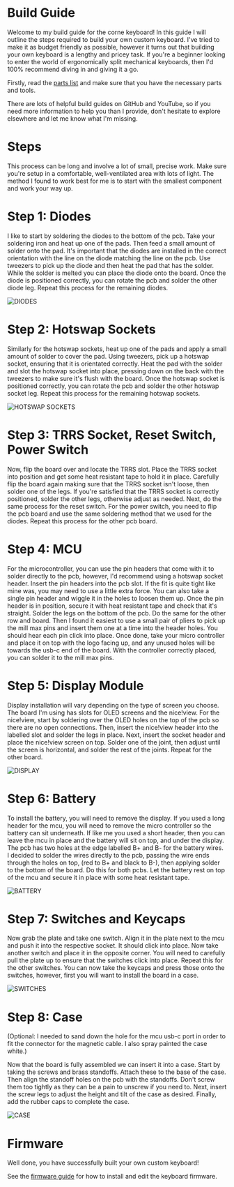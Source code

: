 # Build Guide

Welcome to my build guide for the corne keyboard! In this guide I will outline the steps required to build your own custom keyboard. I've tried to make it as budget friendly as possible, however it turns out that building your own keyboard is a lengthy and pricey task. If you're a beginner looking to enter the world of ergonomically split mechanical keyboards, then I'd 100% recommend diving in and giving it a go. 

Firstly, read the [parts list](https://github.com/theoriseconcepts/ISRTCorne/blob/main/doc/partslist.md) and make sure that you have the necessary parts and tools.

There are lots of helpful build guides on GitHub and YouTube, so if you need more information to help you than I provide, don't hesitate to explore elsewhere and let me know what I'm missing.

# Steps

This process can be long and involve a lot of small, precise work. Make sure you're setup in a comfortable, well-ventilated area with lots of light. The method I found to work best for me is to start with the smallest component and work your way up.

# Step 1: Diodes

I like to start by soldering the diodes to the bottom of the pcb. Take your soldering iron and heat up one of the pads. Then feed a small amount of solder onto the pad. It's important that the diodes are installed in the correct orientation with the line on the diode matching the line on the pcb. Use tweezers to pick up the diode and then heat the pad that has the solder. While the solder is melted you can place the diode onto the board. Once the diode is positioned correctly, you can rotate the pcb and solder the other diode leg. Repeat this process for the remaining diodes.

![DIODES](https://github.com/theoriseconcepts/ISRTCorne/blob/main/doc/images/diodes.jpg)

# Step 2: Hotswap Sockets

Similarly for the hotswap sockets, heat up one of the pads and apply a small amount of solder to cover the pad. Using tweezers, pick up a hotswap socket, ensuring that it is orientated correctly. Heat the pad with the solder and slot the hotswap socket into place, pressing down on the back with the tweezers to make sure it's flush with the board. Once the hotswap socket is positioned correctly, you can rotate the pcb and solder the other hotswap socket leg. Repeat this process for the remaining hotswap sockets.

![HOTSWAP SOCKETS](https://github.com/theoriseconcepts/ISRTCorne/blob/main/doc/images/hotswapsockets.jpg)

# Step 3: TRRS Socket, Reset Switch, Power Switch

Now, flip the board over and locate the TRRS slot. Place the TRRS socket into position and get some heat resistant tape to hold it in place. Carefully flip the board again making sure that the TRRS socket isn't loose, then solder one of the legs. If you're satisfied that the TRRS socket is correctly positioned, solder the other legs, otherwise adjust as needed. Next, do the same process for the reset switch. For the power switch, you need to flip the pcb board and use the same soldering method that we used for the diodes. Repeat this process for the other pcb board.

# Step 4: MCU

For the microcontroller, you can use the pin headers that come with it to solder directly to the pcb, however, I'd recommend using a hotswap socket header. Insert the pin headers into the pcb slot. If the fit is quite tight like mine was, you may need to use a little extra force. You can also take a single pin header and wiggle it in the holes to loosen them up. Once the pin header is in position, secure it with heat resistant tape and check that it's straight. Solder the legs on the bottom of the pcb. Do the same for the other row and board. Then I found it easiest to use a small pair of pliers to pick up the mill max pins and insert them one at a time into the header holes. You should hear each pin click into place. Once done, take your micro controller and place it on top with the logo facing up, and any unused holes will be towards the usb-c end of the board. With the controller correctly placed, you can solder it to the mill max pins. 

# Step 5: Display Module

Display installation will vary depending on the type of screen you choose. The board I'm using has slots for OLED screens and the nice!view. For the nice!view, start by soldering over the OLED holes on the top of the pcb so there are no open connections. Then, insert the nice!view header into the labelled slot and solder the legs in place. Next, insert the socket header and place the nice!view screen on top. Solder one of the joint, then adjust until the screen is horizontal, and solder the rest of the joints. Repeat for the other board. 

![DISPLAY](https://github.com/theoriseconcepts/ISRTCorne/blob/main/doc/images/display.jpg)

# Step 6: Battery

To install the battery, you will need to remove the display. If you used a long header for the mcu, you will need to remove the micro controller so the battery can sit underneath. If like me you used a short header, then you can leave the mcu in place and the battery will sit on top, and under the display. The pcb has two holes at the edge labelled B+ and B- for the battery wires. I decided to solder the wires directly to the pcb, passing the wire ends through the holes on top, (red to B+ and black to B-), then applying solder to the bottom of the board. Do this for both pcbs. Let the battery rest on top of the mcu and secure it in place with some heat resistant tape.

![BATTERY](https://github.com/theoriseconcepts/ISRTCorne/blob/main/doc/images/battery.jpg)

# Step 7: Switches and Keycaps

Now grab the plate and take one switch. Align it in the plate next to the mcu and push it into the respective socket. It should click into place. Now take another switch and place it in the opposite corner. You will need to carefully pull the plate up to ensure that the switches click into place. Repeat this for the other switches. You can now take the keycaps and press those onto the switches, however, first you will want to install the board in a case. 

![SWITCHES](https://github.com/theoriseconcepts/ISRTCorne/blob/main/doc/images/switches.jpg)

# Step 8: Case

(Optional: I needed to sand down the hole for the mcu usb-c port in order to fit the connector for the magnetic cable. I also spray painted the case white.)

Now that the board is fully assembled we can insert it into a case. Start by taking the screws and brass standoffs. Attach these to the base of the case. Then align the standoff holes on the pcb with the standoffs. Don't screw them too tightly as they can be a pain to unscrew if you need to. Next, insert the screw legs to adjust the height and tilt of the case as desired. Finally, add the rubber caps to complete the case. 

![CASE](https://github.com/theoriseconcepts/ISRTCorne/blob/main/doc/images/case.jpg)

# Firmware

Well done, you have successfully built your own custom keyboard!

See the [firmware guide](https://github.com/theoriseconcepts/ISRTCorne/blob/main/doc/firmwareguide.md) for how to install and edit the keyboard firmware.